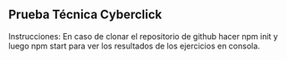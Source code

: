 ## Prueba Técnica Cyberclick

Instrucciones: En caso de clonar el repositorio de github hacer npm init y luego npm start para ver los resultados de los ejercicios en consola.
